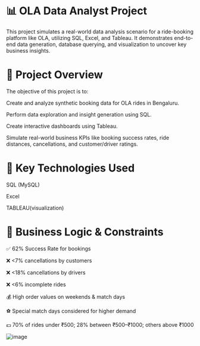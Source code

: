# 📊 OLA Data Analyst Project
This project simulates a real-world data analysis scenario for a ride-booking platform like OLA, utilizing SQL, Excel, and Tableau. It demonstrates end-to-end data generation, database querying, and visualization to uncover key business insights.

# 🚀 Project Overview
The objective of this project is to:

Create and analyze synthetic booking data for OLA rides in Bengaluru.

Perform data exploration and insight generation using SQL.

Create interactive dashboards using Tableau.

Simulate real-world business KPIs like booking success rates, ride distances, cancellations, and customer/driver ratings.

# 🧠 Key Technologies Used
SQL (MySQL)

Excel

TABLEAU(visualization)

# 📌 Business Logic & Constraints
✅ 62% Success Rate for bookings

❌ <7% cancellations by customers

❌ <18% cancellations by drivers

❌ <6% incomplete rides

💰 High order values on weekends & match days

⚽ Special match days considered for higher demand

💵 70% of rides under ₹500; 28% between ₹500–₹1000; others above ₹1000


![image](https://github.com/user-attachments/assets/5c0e2f00-dfa8-417b-8cfb-ec935216b23b)

